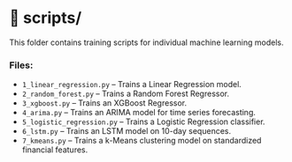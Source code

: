 # 📂 scripts/

This folder contains training scripts for individual machine learning models.

### Files:
- `1_linear_regression.py` – Trains a Linear Regression model.
- `2_random_forest.py` – Trains a Random Forest Regressor.
- `3_xgboost.py` – Trains an XGBoost Regressor.
- `4_arima.py` – Trains an ARIMA model for time series forecasting.
- `5_logistic_regression.py` – Trains a Logistic Regression classifier.
- `6_lstm.py` – Trains an LSTM model on 10-day sequences.
- `7_kmeans.py` – Trains a k-Means clustering model on standardized financial features.